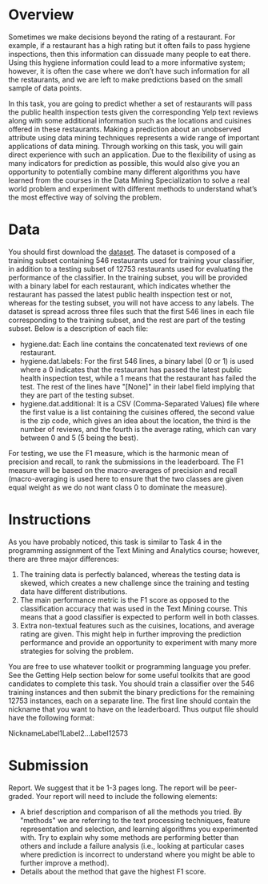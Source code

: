 # Overview
Sometimes we make decisions beyond the rating of a restaurant. For example, if a restaurant has a high rating but it often fails to pass hygiene inspections, then this information can dissuade many people to eat there. Using this hygiene information could lead to a more informative system; however, it is often the case where we don’t have such information for all the restaurants, and we are left to make predictions based on the small sample of data points.

In this task, you are going to predict whether a set of restaurants will pass the public health inspection tests given the corresponding Yelp text reviews along with some additional information such as the locations and cuisines offered in these restaurants. Making a prediction about an unobserved attribute using data mining techniques represents a wide range of important applications of data mining. Through working on this task, you will gain direct experience with such an application. Due to the flexibility of using as many indicators for prediction as possible, this would also give you an opportunity to potentially combine many different algorithms you have learned from the courses in the Data Mining Specialization to solve a real world problem and experiment with different methods to understand what’s the most effective way of solving the problem.

# Data
You should first download the [dataset](https://d396qusza40orc.cloudfront.net/dataminingcapstone/Task6/Hygiene.tar.gz). The dataset is composed of a training subset containing 546 restaurants used for training your classifier, in addition to a testing subset of 12753 restaurants used for evaluating the performance of the classifier. In the training subset, you will be provided with a binary label for each restaurant, which indicates whether the restaurant has passed the latest public health inspection test or not, whereas for the testing subset, you will not have access to any labels. The dataset is spread across three files such that the first 546 lines in each file corresponding to the training subset, and the rest are part of the testing subset. Below is a description of each file:

- hygiene.dat: Each line contains the concatenated text reviews of one restaurant.
- hygiene.dat.labels: For the first 546 lines, a binary label (0 or 1) is used where a 0 indicates that the restaurant has passed the latest public health inspection test, while a 1 means that the restaurant has failed the test. The rest of the lines have "[None]" in their label field implying that they are part of the testing subset.
- hygiene.dat.additional: It is a CSV (Comma-Separated Values) file where the first value is a list containing the cuisines offered, the second value is the zip code, which gives an idea about the location, the third is the number of reviews, and the fourth is the average rating, which can vary between 0 and 5 (5 being the best).


For testing, we use the F1 measure, which is the harmonic mean of precision and recall, to rank the submissions in the leaderboard. The F1 measure will be based on the macro-averages of precision and recall (macro-averaging is used here to ensure that the two classes are given equal weight as we do not want class 0 to dominate the measure).

# Instructions

As you have probably noticed, this task is similar to Task 4 in the programming assignment of the Text Mining and Analytics course; however, there are three major differences:

1. The training data is perfectly balanced, whereas the testing data is skewed, which creates a new challenge since the training and testing data have different distributions.
2. The main performance metric is the F1 score as opposed to the classification accuracy that was used in the Text Mining course. This means that a good classifier is expected to perform well in both classes.
3. Extra non-textual features such as the cuisines, locations, and average rating are given. This might help in further improving the prediction performance and provide an opportunity to experiment with many more strategies for solving the problem.

You are free to use whatever toolkit or programming language you prefer. See the Getting Help section below for some useful toolkits that are good candidates to complete this task. You should train a classifier over the 546 training instances and then submit the binary predictions for the remaining 12753 instances, each on a separate line. The first line should contain the nickname that you want to have on the leaderboard. Thus output file should have the following format:

NicknameLabel1Label2...Label12573

# Submission
Report. We suggest that it be 1-3 pages long. The report will be peer-graded. Your report will need to include the following elements:

- A brief description and comparison of all the methods you tried. By "methods" we are referring to the text processing techniques, feature representation and selection, and learning algorithms you experimented with. Try to explain why some methods are performing better than others and include a failure analysis (i.e., looking at particular cases where prediction is incorrect to understand where you might be able to further improve a method).
- Details about the method that gave the highest F1 score.